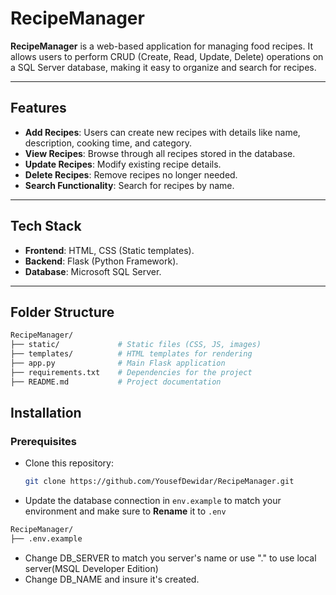 # RecipeManager  

**RecipeManager** is a web-based application for managing food recipes. It allows users to perform CRUD (Create, Read, Update, Delete) operations on a SQL Server database, making it easy to organize and search for recipes.

---

## Features  
- **Add Recipes**: Users can create new recipes with details like name, description, cooking time, and category.  
- **View Recipes**: Browse through all recipes stored in the database.  
- **Update Recipes**: Modify existing recipe details.  
- **Delete Recipes**: Remove recipes no longer needed.  
- **Search Functionality**: Search for recipes by name.  

---

## Tech Stack  
- **Frontend**: HTML, CSS (Static templates).  
- **Backend**: Flask (Python Framework).  
- **Database**: Microsoft SQL Server.  

---

## Folder Structure

```bash
RecipeManager/
├── static/             # Static files (CSS, JS, images)
├── templates/          # HTML templates for rendering
├── app.py              # Main Flask application
├── requirements.txt    # Dependencies for the project
├── README.md           # Project documentation
```

## Installation  

### Prerequisites

- Clone this repository:  

   ```bash
   git clone https://github.com/YousefDewidar/RecipeManager.git
   ```

- Update the database connection in `env.example` to match your environment and make sure to **Rename** it to `.env`

```bash
RecipeManager/
├── .env.example
```

- Change DB_SERVER to match you server's name or use "." to use local server(MSQL Developer Edition)
- Change DB_NAME and insure it's created.
